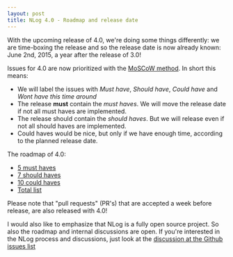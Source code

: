 ```yaml
---
layout: post
title: NLog 4.0 - Roadmap and release date
---
```


With the upcoming release of 4.0, we're doing some things differently: 
we are time-boxing the release and so the release date is now already known: June 2nd, 2015, a year after the release of 3.0!

Issues for 4.0 are now prioritized with the  [MoSCoW method](https://en.wikipedia.org/wiki/MoSCoW_method). In short this means:

 - We will label the issues with *Must have*, *Should have*, *Could have* and *Wont have this time around* 
 - The release **must** contain the *must haves*. We will move the release date if not all must haves are implemented. 
 - The release should contain the *should haves*. But we will release even if not all should haves are implemented.
 - Could haves would be nice, but only if we have enough time, according to the planned release date. 
 
The roadmap of 4.0:

* [5 must haves](https://github.com/NLog/NLog/issues?q=is%3Aopen+is%3Aissue+milestone%3A4.0+label%3A%22Must+have%22)
* [7 should haves](https://github.com/NLog/NLog/issues?q=is%3Aopen+is%3Aissue+milestone%3A4.0+label%3A%22Should+have%22+)
* [10 could haves](https://github.com/NLog/NLog/issues?q=is%3Aopen+is%3Aissue+milestone%3A4.0+label%3A%22Could+have%22+)
* [Total list](https://github.com/NLog/NLog/issues?utf8=%E2%9C%93&q=milestone%3A4.0)


Please note that "pull requests" (PR's) that are accepted a week before release, are also released with 4.0! 



I would also like to emphasize that NLog is a fully open source project. So also the roadmap and internal discussions are open. 
If you're interested in the NLog process and discussions, just look at the [discussion at the Github issues list](https://github.com/NLog/NLog/issues?q=is%3Aopen+is%3Aissue+label%3Adiscussion)
